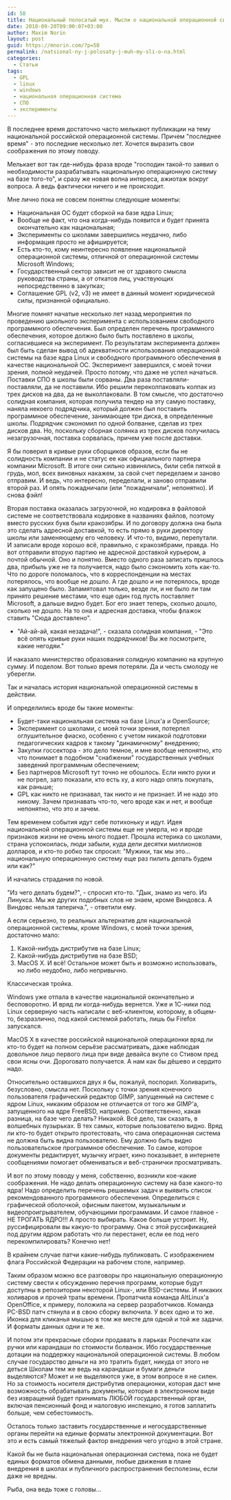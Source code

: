 ```yaml
---
id: 58
title: Национальный полосатый мух. Мысли о национальной операционной системе.
date: 2010-09-20T09:00:07+03:00
author: Maxim Norin
layout: post
guid: https://mnorin.com/?p=58
permalink: /natsional-ny-j-polosaty-j-muh-my-sli-o-na.html
categories:
  - Статьи
tags:
  - GPL
  - linux
  - windows
  - национальная операционная система
  - СПО
  - эксперименты
---
```

В последнее время достаточно часто мелькают публикации на тему национальной российской операционной системы. Причем "последнее время" - это последние несколько лет.
Хочется выразить свои соображения по этому поводу.

Мелькает вот так где-нибудь фраза вроде "господин такой-то заявил о необходимости разрабатывать национальную операционную систему на базе того-то", и сразу же новая волна интереса, ажиотаж вокруг вопроса. А ведь фактически ничего и не происходит.
<!--more Читать дальше-->
Мне лично пока не совсем понятны следующие моменты:
- Национальная ОС будет сборкой на базе ядра Linux;
- Вообще не факт, что она когда-нибудь появится и будет принята окончательно как национальная;
- Эксперименты со школами завершились неудачно, либо информация просто не афишируется;
- Есть кто-то, кому неинтересно появление национальной операционной системы, отличной от операционной системы Microsoft Windows;
- Государственный сектор зависит не от здравого смысла руководства страны, а от откатов лиц, участвующих непосредственно в закупках;
- Соглашение GPL (v2, v3) не имеет в данный момент юридической силы, признанной официально.

Многие помнят начатые несколько лет назад мероприятия по проведению школьного эксперимента с использованием свободного программного обеспечения. Был определен перечень программного обеспечения, которое должно было быть поставлено в школы, согласившиеся на эксперимент. По результатам эксперимента должен был быть сделан вывод об адекватности использования операционной системы на базе ядра Linux и свободного программного обеспечения в качестве национальной ОС. Эксперимент завершился, с моей точки зрения, полной неудачей. Просто потому, что даже не успел начаться. Поставки СПО в школы были сорваны. Два раза поставляли-поставляли, да не поставили. Ибо решили переколпаковать колпак из трех дисков на два, да не выколпаковали. В том смысле, что достаточно солидная компания, которая получила тендер на эту самую поставку, наняла некоего подрядчика, который должен был поставить программное обеспечение, занимающее три диска, в определенные школы. Подрядчик сэкономил по одной болванке, сделав из трех дисков два. Но, поскольку сборная солянка из трех дисков получилась незагрузочная, поставка сорвалась, причем уже после доставки.

Я бы поверил в кривые руки сборщиков образов, если бы не солидность компании и не статус ее как официального партнера компании Microsoft. В итоге они сильно извинялись, били себя пяткой в грудь, мол, всех виновных накажем, за свой счет переделаем и заново отправим. И ведь, что интересно, переделали, и заново отправили второй раз. И опять пожадничали (или "пожадничали", непонятно). И снова фэйл!

Вторая поставка оказалась загрузочной, но кодировка в файловой системе не соответствовала кодировке в названиях файлов, поэтому вместо русских букв были кракозябры. И по договору должна она была это сделать адресной доставкой, то есть прямо в руки директору школы или заменяющему его человеку. И что-то, видимо, перепутали. И записали вроде хорошо всё, правильно, с кракозябрами, правда. Но вот отправили вторую партию не адресной доставкой курьером, а почтой обычной. Оно и понятно. Вместо одного раза записать пришлось два, прибыль уже не та получается, надо было сэкономить хоть как-то. Что по дороге поломалось, что в корреспонденции на местах потерялось, что вообще не дошло. А где дошло и не потерялось, вроде как запущено было. Запамятовал только, везде ли, и не было ли там принято решение местами, что еще один год пусть поставляет Microsoft, а дальше видно будет. Бог его знает теперь, сколько дошло, сколько не дошло. На то она и адресная доставка, чтобы флажок ставить "Сюда доставлено".

- "Ай-ай-ай, какая незадача!", - сказала солидная компания, - "Это всё опять кривые руки наших подрядчиков! Вы же посмотрите, какие негодяи."

И наказало министерство образования солидную компанию на крупную сумму. И поделом.
Вот только время потеряли. Да и честь смолоду не уберегли.

Так и началась история национальной операционной системы в действии.

И определились вроде бы такие моменты:
- Будет-таки национальная система на базе Linux'а и OpenSource;
- Эксперимент со школами, с моей точки зрения, потерпел оглушительное фиаско, особенно с учетом никакой подготовки педагогических кадров к такому "динамичному" внедрению;
- Закупки госсектора - это дело темное, и мне вообще непонятно, кто что понимает в подобном "снабжении" государственных учебных заведений программным обеспечением;
- Без партнеров Microsoft тут точно не обошлось. Если никто руки и не погрел, зато показали, кто есть ху, а кого надо опять покупать, как раньше;
- GPL как никто не признавал, так никто и не признает. И не надо это никому. Зачем признавать что-то, чего вроде как и нет, и вообще непонятно, что это и зачем.

Тем временем события идут себе потихоньку и идут. Идея национальной операционной системы еще не умерла, но и вроде признаков жизни не очень много подает.
Прошла истерика со школами, страна успокоилась, люди забыли, куда дели десятки миллионов долларов, и кто-то робко так спросил: "Мужики, так мы это... национальную операционную систему еще раз пилить делать будем или как?"

И начались страдания по новой.

"Из чего делать будем?", - спросил кто-то. "Дык, знамо из чего. Из Линукса. Мы же других подобных слов не знаем, кроме Виндовса. А Виндовс нельзя таперича.", - ответили ему.

А если серьезно, то реальных альтернатив для национальной операционной системы, кроме Windows, с моей точки зрения, достаточно мало:
1) Какой-нибудь дистрибутив на базе Linux;
2) Какой-нибудь дистрибутив на базе BSD;
3) MacOS X.
И всё! Остальное может быть и возможно использовать, но либо неудобно, либо непривычно.

Классическая тройка.

Windows уже отпала в качестве национальной окончательно и бесповоротно. И вряд ли когда-нибудь вернется. Уже и 1С-ники под Linux серверную часть написали с веб-клиентом, которому, в общем-то, безразлично, под какой системой работать, лишь бы Firefox запускался.

MacOS X в качестве российской национальной операционки вряд ли кто-то будет на полном серьёзе рассматривать, даже наблюдая довольное лицо первого лица при виде девайса вкупе со Стивом пред свои ясны очи. Дороговато получается. А нам как бы дёшево и сердито надо.

Относительно оставшихся двух я бы, пожалуй, поспорил.
Холиварить, безусловно, смысла нет. Поскольку с точки зрения конечного пользователя графический редактор GIMP, запущенный на системе с ядром Linux, никаким образом не отличается от того же GIMP'а, запущенного на ядре FreeBSD, например.
Соответственно, какая разница, на базе чего делать? Никакой.
Всё дело, так сказать, в волшебных пузырьках. В тех самых, которые пользователю видно.
Вряд ли кто-то будет открыто протестовать, что сама операционная система не должна быть видна пользователю. Ему должно быть видно пользовательское программное обеспечение. То самое, которое документы редактирует, музычку играет, кино показывает, в интернете сообщениями помогает обмениваться и веб-странички просматривать.

И вот по этому поводу у меня, собственно, возникли кое-какие соображения.
Не надо делать операционную систему на базе какого-то ядра!
Надо определить перечень решаемых задач и выявить список рекомендованного программного обеспечения. Определиться с графической оболочкой, офисным пакетом, музыкальным и видеопроигрывателем, обучающими программами.
И самое главное - НЕ ТРОГАТЬ ЯДРО!!!
А просто выбирать. Какое больше устроит.
Ну, руссифицировали вы какую-то программу. Она с этой руссификацией под другим ядром работать что ли перестанет, если ее под него перекомпилировать? Конечно нет!

В крайнем случае патчи какие-нибудь публиковать. С изображением флага Российской Федерации на рабочем столе, например.

Таким образом можно все разговоры про национальную операционную систему свести к обсуждению перечня программ, которые будут доступны в репозитории некоторой Linux-, или BSD-системы. И никаких холиваров и прочей траты времени. Пропатчила команда AltLinux'а OpenOffice, к примеру, положила на сервер разработчиков. Команда PC-BSD патч стянула и в свою сборку включила. У всех одно и то же. Иконка для кликанья мышью в том же месте для одной и той же задачи.
И форматы данных одни и те же.

И потом эти прекрасные сборки продавать в ларьках Роспечати как ручки или карандаши по стоимости болванок. Ибо государственные дотации на поддержку национальной операционной системы. В любом случае государство деньги на это тратить будет, никуда от этого не деться
Школам тем же ведь на карандаши и бумаги деньги выделяются? Может и не выделяются уже, в этом вопросе я не силен. Но за стоимость носителя дистрибутив операционки, которая даст мне возможность обрабатывать документы, которые в электронном виде без извращений будет принимать ЛЮБОЙ государственный орган, включая пенсионный фонд и налоговую инспекцию, я готов заплатить больше, чем себестоимость.

Осталось только заставить государственные и негосударственные органы перейти на единые форматы электронной документации.
Вот это и есть самый тяжелый фактор внедрения чего угодно в этой стране.

Какой бы не была национальная операционная система, пока не будет единых форматов обмена данными, любые движения в плане внедрения в школах и публичного распространения бесполезны, если даже не вредны.

Рыба, она ведь тоже с головы...
